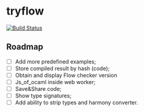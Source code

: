 # tryflow

[![Build Status](https://travis-ci.org/unknownexception/tryflow.svg)](https://travis-ci.org/unknownexception/tryflow)

## Roadmap

- [ ] Add more predefined examples;
- [ ] Store compiled result by hash (code);
- [ ] Obtain and display Flow checker version
- [ ] Js_of_ocaml inside web worker;
- [ ] Save&Share code;
- [ ] Show type signatures;
- [ ] Add ability to strip types and harmony converter.
